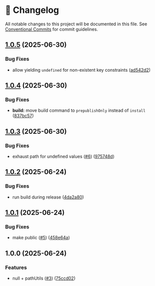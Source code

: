 <!-- markdownlint-disable --><!-- textlint-disable -->

# 📓 Changelog

All notable changes to this project will be documented in this file. See
[Conventional Commits](https://conventionalcommits.org) for commit guidelines.

## [1.0.5](https://github.com/sanity-io/json-match/compare/v1.0.4...v1.0.5) (2025-06-30)

### Bug Fixes

- allow yielding `undefined` for non-existent key constraints ([ad542d2](https://github.com/sanity-io/json-match/commit/ad542d2f8479f22f1ac182b810b99ea2308a440d))

## [1.0.4](https://github.com/sanity-io/json-match/compare/v1.0.3...v1.0.4) (2025-06-30)

### Bug Fixes

- **build:** move build command to `prepublishOnly` instead of `install` ([837bc57](https://github.com/sanity-io/json-match/commit/837bc57fe6524fdbacd05fd992cb05efe4f400fe))

## [1.0.3](https://github.com/sanity-io/json-match/compare/v1.0.2...v1.0.3) (2025-06-30)

### Bug Fixes

- exhaust path for undefined values ([#6](https://github.com/sanity-io/json-match/issues/6)) ([975748d](https://github.com/sanity-io/json-match/commit/975748dbcc90bc9516c63b5f246ea95ca8a5dc6a))

## [1.0.2](https://github.com/sanity-io/json-match/compare/v1.0.1...v1.0.2) (2025-06-24)

### Bug Fixes

- run build during release ([4da2a80](https://github.com/sanity-io/json-match/commit/4da2a8007f9e33f3c71b3190d2ce8be01d05db6d))

## [1.0.1](https://github.com/sanity-io/json-match/compare/v1.0.0...v1.0.1) (2025-06-24)

### Bug Fixes

- make public ([#5](https://github.com/sanity-io/json-match/issues/5)) ([458e64a](https://github.com/sanity-io/json-match/commit/458e64ac1c67bb03e8b0474523f11bb4f32c4cde))

## 1.0.0 (2025-06-24)

### Features

- null + pathUtils ([#3](https://github.com/sanity-io/json-match/issues/3)) ([75ccd02](https://github.com/sanity-io/json-match/commit/75ccd02350cc219e06028ed85c5adea333c3759c))
